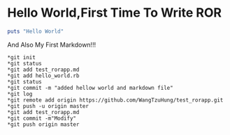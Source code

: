 # Hello World,First Time To Write ROR

```ruby
puts "Hello World"
```

And Also My First Markdown!!!

```
*git init
*git status
*git add test_rorapp.md
*git add hello_world.rb
*git status
*git commit -m "added hellow world and markdown file"
*git log
*git remote add origin https://github.com/WangTzuHung/test_rorapp.git
*git push -u origin master
*git add test_rorapp.md
*git commit -m"Modify"
*git push origin master
```